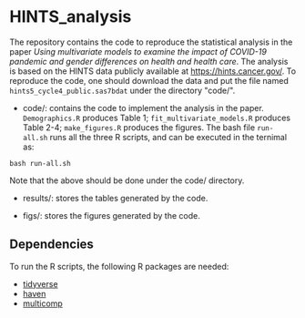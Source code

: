 # HINTS_analysis
The repository contains the code to reproduce the statistical analysis in the paper 
*Using multivariate models to examine the impact of COVID-19 pandemic and gender differences on health and health care*.
The analysis is based on the HINTS data publicly available at https://hints.cancer.gov/.
To reproduce the code, one should download the data and put the file named `hints5_cycle4_public.sas7bdat` under the 
directory "code/". 

- code/: contains the code to implement the analysis in the paper. `Demographics.R` produces Table 1;
`fit_multivariate_models.R` produces Table 2-4; `make_figures.R` produces the figures. The bash file `run-all.sh`
runs all the three R scripts, and can be executed in the ternimal as:
```{r}
bash run-all.sh
```
Note that the above should be done under the code/ directory.

- results/: stores the tables generated by the code.

- figs/: stores the figures generated by the code.

## Dependencies
To run the R scripts, the following R packages are needed:

- [tidyverse](https://www.tidyverse.org/)
- [haven](https://haven.tidyverse.org/)
- [multicomp](https://cran.r-project.org/web/packages/multcomp/index.html)



